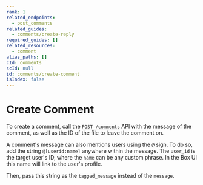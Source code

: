 ```yaml
---
rank: 1
related_endpoints:
  - post_comments
related_guides:
  - comments/create-reply
required_guides: []
related_resources:
  - comment
alias_paths: []
cId: comments
scId: null
id: comments/create-comment
isIndex: false
---
```

# Create Comment

To create a comment, call the [`POST /comments`][post_comments] API with the message of the comment, as well as the ID of the file to leave the comment on.

<Samples id="post_comments">

</Samples>

A comment's message can also mentions users using the `@` sign. To do so, add the string `@[userid:name]` anywhere within the message. The `user_id` is the target user's ID, where the `name` can be any custom phrase. In the Box UI this name will link to the user's profile.

Then, pass this string as the `tagged_message` instead of the `message`.

<Samples id="post_comments" variant="tag_user">

</Samples>

[post_comments]: e://post_comments
